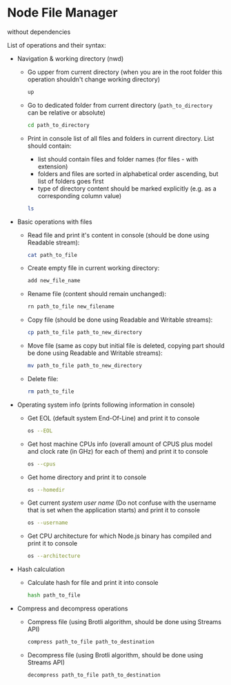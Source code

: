 # Node File Manager
without dependencies

List of operations and their syntax:

- Navigation & working directory (nwd)
  - Go upper from current directory (when you are in the root folder this operation shouldn't change working directory)  

    ```bash
    up
    ```
  - Go to dedicated folder from current directory (`path_to_directory` can be relative or absolute)

    ```bash
    cd path_to_directory
    ```
  - Print in console list of all files and folders in current directory. List should contain:
    - list should contain files and folder names (for files - with extension)
    - folders and files are sorted in alphabetical order ascending, but list of folders goes first
    - type of directory content should be marked explicitly (e.g. as a corresponding column value)

    ```bash
    ls
    ```
    
- Basic operations with files
  - Read file and print it's content in console (should be done using Readable stream):

    ```bash
    cat path_to_file
    ```
  - Create empty file in current working directory:

    ```bash
    add new_file_name
    ```
  - Rename file (content should remain unchanged):

    ```bash
    rn path_to_file new_filename
    ```
  - Copy file (should be done using Readable and Writable streams):

    ```bash
    cp path_to_file path_to_new_directory
    ```
  - Move file (same as copy but initial file is deleted, copying part should be done using Readable and Writable streams):

    ```bash
    mv path_to_file path_to_new_directory
    ```
  - Delete file:

    ```bash
    rm path_to_file
    ```

- Operating system info (prints following information in console)
  - Get EOL (default system End-Of-Line) and print it to console  

    ```bash
    os --EOL
    ```
  - Get host machine CPUs info (overall amount of CPUS plus model and clock rate (in GHz) for each of them) and print it to console  

    ```bash
    os --cpus
    ```
  - Get home directory and print it to console  

    ```bash
    os --homedir
    ```
  - Get current *system user name* (Do not confuse with the username that is set when the application starts) and print it to console  

    ```bash
    os --username
    ```
  - Get CPU architecture for which Node.js binary has compiled and print it to console  

    ```bash
    os --architecture
    ```

- Hash calculation  
  - Calculate hash for file and print it into console  

    ```bash
    hash path_to_file
    ```

- Compress and decompress operations  
  - Compress file (using Brotli algorithm, should be done using Streams API)  

    ```bash
    compress path_to_file path_to_destination
    ```
  - Decompress file (using Brotli algorithm, should be done using Streams API)  

    ```bash
    decompress path_to_file path_to_destination
    ```  
